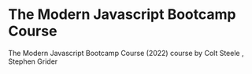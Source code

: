 # The Modern Javascript Bootcamp Course
 The Modern Javascript Bootcamp Course (2022) course by Colt Steele , Stephen Grider
